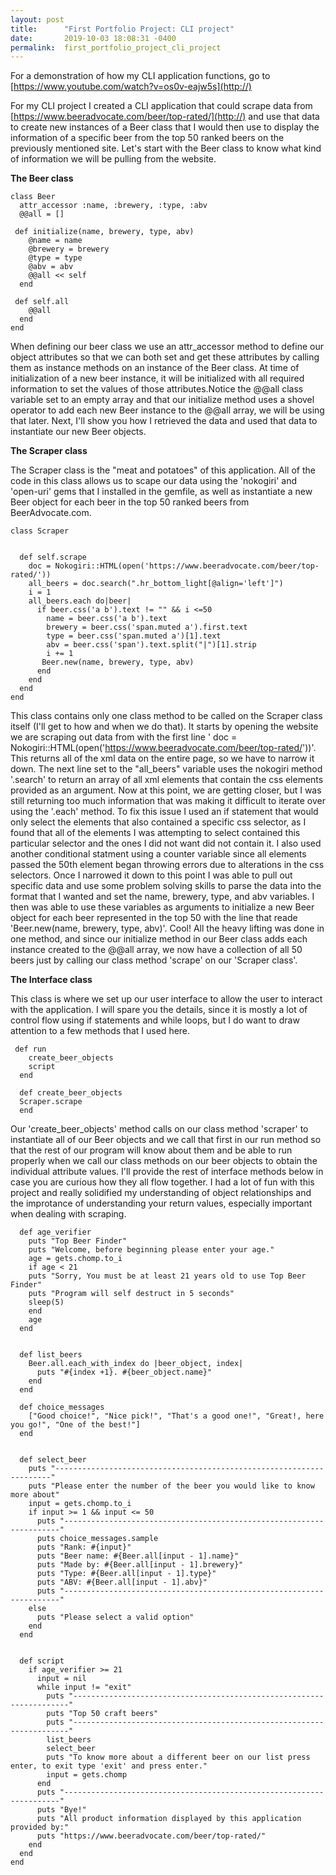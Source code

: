 ```yaml
---
layout: post
title:      "First Portfolio Project: CLI project"
date:       2019-10-03 18:08:31 -0400
permalink:  first_portfolio_project_cli_project
---
```




For a demonstration of how my CLI application functions, go to  [https://www.youtube.com/watch?v=os0v-eajw5s](http://)


For my CLI project I created a CLI application that could scrape data from [https://www.beeradvocate.com/beer/top-rated/](http://) and use that data to create new instances of a Beer class that I would then use to display the information of a specific beer from the top 50 ranked beers on the previously mentioned site. Let's start with the Beer class to know what kind of information we will be pulling from the website.  


**The Beer class**
```
class Beer  
  attr_accessor :name, :brewery, :type, :abv
  @@all = []
  
 def initialize(name, brewery, type, abv)
    @name = name
    @brewery = brewery 
    @type = type
    @abv = abv
    @@all << self
  end 
  
 def self.all 
    @@all
  end 
end
```


When defining our beer class we use an attr_accessor method to define our object attributes so that we can both set and get these attributes by calling them as instance methods on an instance of the Beer class. At time of initialization of a new beer instance, it will be initialized with all required information to set the values of those attributes.Notice the @@all class variable set to an empty array and that our initialize method uses a shovel operator to add each new Beer instance to the @@all array, we will be using that later. Next, I'll show you how I retrieved the data and used that data to instantiate our new Beer objects.

**The Scraper class**

The Scraper class is the "meat and potatoes" of this application. All of the code in this class allows us to scape our data using the 'nokogiri' and 'open-uri' gems that I installed in the gemfile, as well as instantiate a new Beer object for each beer in the top 50 ranked beers from BeerAdvocate.com. 

```
class Scraper 
  
  
  def self.scrape
    doc = Nokogiri::HTML(open('https://www.beeradvocate.com/beer/top-rated/'))
    all_beers = doc.search(".hr_bottom_light[@align='left']") 
    i = 1
    all_beers.each do|beer| 
      if beer.css('a b').text != "" && i <=50
        name = beer.css('a b').text
        brewery = beer.css('span.muted a').first.text
        type = beer.css('span.muted a')[1].text
        abv = beer.css('span').text.split("|")[1].strip
        i += 1
       Beer.new(name, brewery, type, abv)
      end
    end
  end 
end 
```

This class contains only one class method to be called on the Scraper class itself (I'll get to how and when we do that).
It starts by opening the website we are scraping out data from with the first line ' doc = Nokogiri::HTML(open('https://www.beeradvocate.com/beer/top-rated/'))'. This returns all of the xml data on the entire page, so we have to narrow it down. The next line set to the "all_beers" variable uses the nokogiri method '.search' to return an array of all xml elements that contain the css elements provided as an argument. Now at this point, we are getting closer, but I was still returning too much information that was making it difficult to iterate over using the '.each' method. To fix this issue I used an if statement that would only select the elements that also contained a specific css selector, as I found that all of the elements I was attempting to select contained this particular selector and the ones I did not want did not contain it. I also used another conditional statment using a counter variable since all elements passed the 50th element began throwing errors due to alterations in the css selectors. Once I narrowed it down to this point I was able to pull out specific data and use some problem solving skills to parse the data into the format that I wanted and set the name, brewery, type, and abv variables. I then was able to use these variables as arguments to initialize a new Beer object for each beer represented in the top 50 with the line that reade 'Beer.new(name, brewery, type, abv)'. Cool! All the heavy lifting was done in one method, and since our initialize method in our Beer class adds each instance created to the @@all array, we now have a collection of all 50 beers just by calling our class method 'scrape' on our 'Scraper class'.

**The Interface class**

This class is where we set up our user interface to allow the user to interact with the application. I will spare you the details, since it is mostly a lot of control flow using if statements and while loops, but I do want to draw attention to a few methods that I used here.

```
 def run
    create_beer_objects
    script
  end 
  
  def create_beer_objects
  Scraper.scrape 
  end
```

Our 'create_beer_objects' method calls on our class method 'scraper' to instantiate all of our Beer objects and we call that first in our run method so that the rest of our program will know about them and be able to run properly when we call our class methods on our beer objects to obtain the individual attribute values. I'll provide the rest of interface methods below in case you are curious how they all flow together. I had a lot of fun with this project and really solidified my understanding of object relationships and the improtance of understanding your return values, especially important when dealing with scraping.





```
  def age_verifier
    puts "Top Beer Finder"
    puts "Welcome, before beginning please enter your age."
    age = gets.chomp.to_i 
    if age < 21 
    puts "Sorry, You must be at least 21 years old to use Top Beer Finder"
    puts "Program will self destruct in 5 seconds"
    sleep(5)
    end
    age 
  end 
  
  
  def list_beers
    Beer.all.each_with_index do |beer_object, index|
      puts "#{index +1}. #{beer_object.name}"
    end
  end 
  
  def choice_messages
    ["Good choice!", "Nice pick!", "That's a good one!", "Great!, here you go!", "One of the best!"]
  end 
  
  
  def select_beer
    puts "---------------------------------------------------------------------"
    puts "Please enter the number of the beer you would like to know more about"
    input = gets.chomp.to_i
    if input >= 1 && input <= 50
      puts "---------------------------------------------------------------------"
      puts choice_messages.sample
      puts "Rank: #{input}"
      puts "Beer name: #{Beer.all[input - 1].name}"
      puts "Made by: #{Beer.all[input - 1].brewery}"
      puts "Type: #{Beer.all[input - 1].type}"
      puts "ABV: #{Beer.all[input - 1].abv}"
      puts "---------------------------------------------------------------------"
    else 
      puts "Please select a valid option"
    end
  end 
  
  
  def script   
    if age_verifier >= 21
      input = nil
      while input != "exit"
        puts "---------------------------------------------------------------------"
        puts "Top 50 craft beers"
        puts "---------------------------------------------------------------------"
        list_beers
        select_beer
        puts "To know more about a different beer on our list press enter, to exit type 'exit' and press enter."
        input = gets.chomp 
      end 
      puts "---------------------------------------------------------------------"
      puts "Bye!"
      puts "All product information displayed by this application provided by:" 
      puts "https://www.beeradvocate.com/beer/top-rated/"
    end
  end 
end
```




